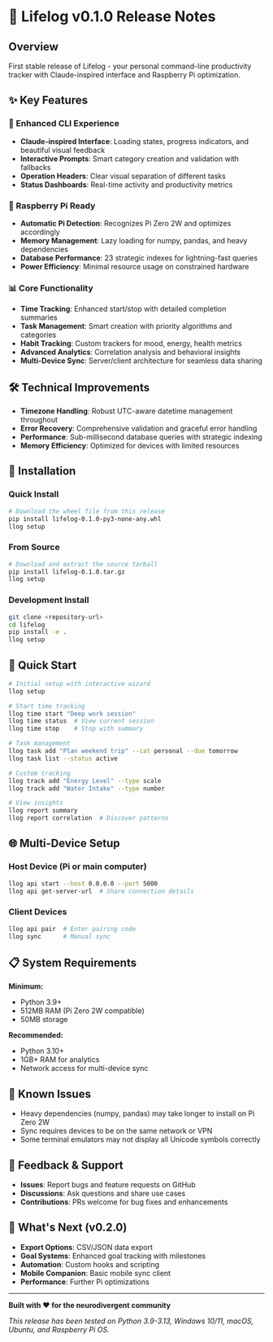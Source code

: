 # 🚀 Lifelog v0.1.0 Release Notes

## Overview
First stable release of Lifelog - your personal command-line productivity tracker with Claude-inspired interface and Raspberry Pi optimization.

## ✨ Key Features

### 🎨 Enhanced CLI Experience
- **Claude-inspired Interface**: Loading states, progress indicators, and beautiful visual feedback
- **Interactive Prompts**: Smart category creation and validation with fallbacks
- **Operation Headers**: Clear visual separation of different tasks
- **Status Dashboards**: Real-time activity and productivity metrics

### 🥧 Raspberry Pi Ready
- **Automatic Pi Detection**: Recognizes Pi Zero 2W and optimizes accordingly  
- **Memory Management**: Lazy loading for numpy, pandas, and heavy dependencies
- **Database Performance**: 23 strategic indexes for lightning-fast queries
- **Power Efficiency**: Minimal resource usage on constrained hardware

### 📊 Core Functionality
- **Time Tracking**: Enhanced start/stop with detailed completion summaries
- **Task Management**: Smart creation with priority algorithms and categories
- **Habit Tracking**: Custom trackers for mood, energy, health metrics
- **Advanced Analytics**: Correlation analysis and behavioral insights
- **Multi-Device Sync**: Server/client architecture for seamless data sharing

## 🛠️ Technical Improvements
- **Timezone Handling**: Robust UTC-aware datetime management throughout
- **Error Recovery**: Comprehensive validation and graceful error handling
- **Performance**: Sub-millisecond database queries with strategic indexing
- **Memory Efficiency**: Optimized for devices with limited resources

## 🔧 Installation

### Quick Install
```bash
# Download the wheel file from this release
pip install lifelog-0.1.0-py3-none-any.whl
llog setup
```

### From Source
```bash
# Download and extract the source tarball
pip install lifelog-0.1.0.tar.gz
llog setup
```

### Development Install
```bash
git clone <repository-url>
cd lifelog
pip install -e .
llog setup
```

## 🚀 Quick Start

```bash
# Initial setup with interactive wizard
llog setup

# Start time tracking
llog time start "Deep work session"
llog time status  # View current session
llog time stop    # Stop with summary

# Task management
llog task add "Plan weekend trip" --cat personal --due tomorrow
llog task list --status active

# Custom tracking
llog track add "Energy Level" --type scale
llog track add "Water Intake" --type number

# View insights
llog report summary
llog report correlation  # Discover patterns
```

## 🌐 Multi-Device Setup

### Host Device (Pi or main computer)
```bash
llog api start --host 0.0.0.0 --port 5000
llog api get-server-url  # Share connection details
```

### Client Devices
```bash
llog api pair  # Enter pairing code
llog sync      # Manual sync
```

## 📋 System Requirements

**Minimum:**
- Python 3.9+
- 512MB RAM (Pi Zero 2W compatible)
- 50MB storage

**Recommended:**
- Python 3.10+
- 1GB+ RAM for analytics
- Network access for multi-device sync

## 🐛 Known Issues

- Heavy dependencies (numpy, pandas) may take longer to install on Pi Zero 2W
- Sync requires devices to be on the same network or VPN
- Some terminal emulators may not display all Unicode symbols correctly

## 🤝 Feedback & Support

- **Issues**: Report bugs and feature requests on GitHub
- **Discussions**: Ask questions and share use cases
- **Contributions**: PRs welcome for bug fixes and enhancements

## 🔄 What's Next (v0.2.0)

- **Export Options**: CSV/JSON data export
- **Goal Systems**: Enhanced goal tracking with milestones
- **Automation**: Custom hooks and scripting
- **Mobile Companion**: Basic mobile sync client
- **Performance**: Further Pi optimizations

---

**Built with ❤️ for the neurodivergent community**

*This release has been tested on Python 3.9-3.13, Windows 10/11, macOS, Ubuntu, and Raspberry Pi OS.*